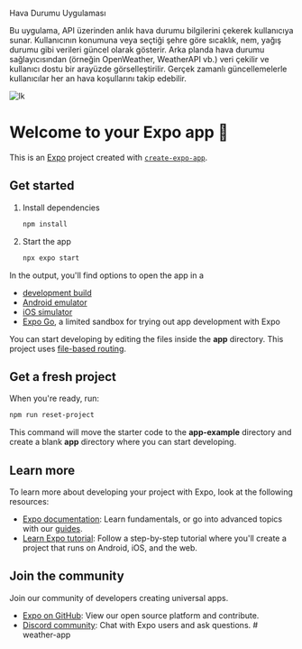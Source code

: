 Hava Durumu Uygulaması

Bu uygulama, API üzerinden anlık hava durumu bilgilerini çekerek kullanıcıya sunar. Kullanıcının konumuna veya seçtiği şehre göre sıcaklık, nem, yağış durumu gibi verileri güncel olarak gösterir. Arka planda hava durumu sağlayıcısından (örneğin OpenWeather, WeatherAPI vb.) veri çekilir ve kullanıcı dostu bir arayüzde görselleştirilir. Gerçek zamanlı güncellemelerle kullanıcılar her an hava koşullarını takip edebilir.

 ![lk](https://github.com/user-attachments/assets/ac3591ef-7140-47ac-95ca-93171e47df3d)


# Welcome to your Expo app 👋
This is an [Expo](https://expo.dev) project created with [`create-expo-app`](https://www.npmjs.com/package/create-expo-app).

## Get started

1. Install dependencies

   ```bash
   npm install
   ```

2. Start the app

   ```bash
   npx expo start
   ```

In the output, you'll find options to open the app in a

- [development build](https://docs.expo.dev/develop/development-builds/introduction/)
- [Android emulator](https://docs.expo.dev/workflow/android-studio-emulator/)
- [iOS simulator](https://docs.expo.dev/workflow/ios-simulator/)
- [Expo Go](https://expo.dev/go), a limited sandbox for trying out app development with Expo

You can start developing by editing the files inside the **app** directory. This project uses [file-based routing](https://docs.expo.dev/router/introduction).

## Get a fresh project

When you're ready, run:

```bash
npm run reset-project
```

This command will move the starter code to the **app-example** directory and create a blank **app** directory where you can start developing.

## Learn more

To learn more about developing your project with Expo, look at the following resources:

- [Expo documentation](https://docs.expo.dev/): Learn fundamentals, or go into advanced topics with our [guides](https://docs.expo.dev/guides).
- [Learn Expo tutorial](https://docs.expo.dev/tutorial/introduction/): Follow a step-by-step tutorial where you'll create a project that runs on Android, iOS, and the web.

## Join the community

Join our community of developers creating universal apps.

- [Expo on GitHub](https://github.com/expo/expo): View our open source platform and contribute.
- [Discord community](https://chat.expo.dev): Chat with Expo users and ask questions.
#   w e a t h e r - a p p 
 
 
